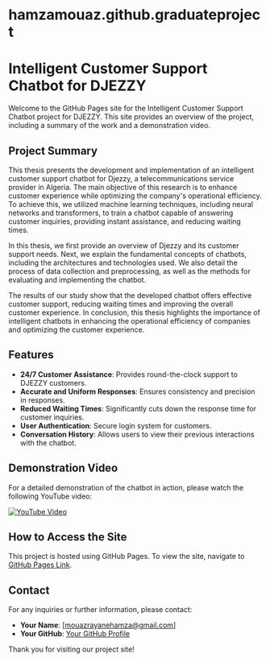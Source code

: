 # hamzamouaz.github.graduateproject
# Intelligent Customer Support Chatbot for DJEZZY

Welcome to the GitHub Pages site for the Intelligent Customer Support Chatbot project for DJEZZY. This site provides an overview of the project, including a summary of the work and a demonstration video.

## Project Summary

This thesis presents the development and implementation of an intelligent customer support chatbot for Djezzy, a telecommunications service provider in Algeria. The main objective of this research is to enhance customer experience while optimizing the company's operational efficiency. To achieve this, we utilized machine learning techniques, including neural networks and transformers, to train a chatbot capable of answering customer inquiries, providing instant assistance, and reducing waiting times.

In this thesis, we first provide an overview of Djezzy and its customer support needs. Next, we explain the fundamental concepts of chatbots, including the architectures and technologies used. We also detail the process of data collection and preprocessing, as well as the methods for evaluating and implementing the chatbot.

The results of our study show that the developed chatbot offers effective customer support, reducing waiting times and improving the overall customer experience. In conclusion, this thesis highlights the importance of intelligent chatbots in enhancing the operational efficiency of companies and optimizing the customer experience.

## Features

- **24/7 Customer Assistance**: Provides round-the-clock support to DJEZZY customers.
- **Accurate and Uniform Responses**: Ensures consistency and precision in responses.
- **Reduced Waiting Times**: Significantly cuts down the response time for customer inquiries.
- **User Authentication**: Secure login system for customers.
- **Conversation History**: Allows users to view their previous interactions with the chatbot.

## Demonstration Video

For a detailed demonstration of the chatbot in action, please watch the following YouTube video:

[![YouTube Video](https://img.youtube.com/vi/VIDEO_ID_HERE/0.jpg)](https://www.youtube.com/watch?v=VIDEO_ID_HERE)

## How to Access the Site

This project is hosted using GitHub Pages. To view the site, navigate to [GitHub Pages Link](https://username.github.io/repository-name).

## Contact

For any inquiries or further information, please contact:

- **Your Name**: [mouazrayanehamza@gmail.com]
- **Your GitHub**: [Your GitHub Profile]([https://github.com/your-username](https://github.com/HamzaMouaz/))

Thank you for visiting our project site!


